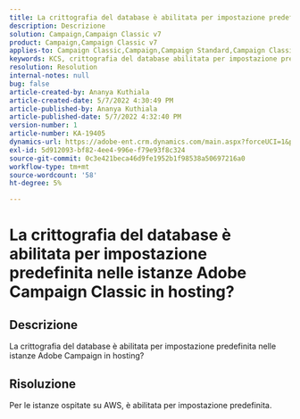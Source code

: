 ```yaml
---
title: La crittografia del database è abilitata per impostazione predefinita nelle istanze Adobe Campaign Classic in hosting?
description: Descrizione
solution: Campaign,Campaign Classic v7
product: Campaign,Campaign Classic v7
applies-to: Campaign Classic,Campaign,Campaign Standard,Campaign Classic v7
keywords: KCS, crittografia del database abilitata per impostazione predefinita su Adobe Campaign in hosting
resolution: Resolution
internal-notes: null
bug: false
article-created-by: Ananya Kuthiala
article-created-date: 5/7/2022 4:30:49 PM
article-published-by: Ananya Kuthiala
article-published-date: 5/7/2022 4:32:40 PM
version-number: 1
article-number: KA-19405
dynamics-url: https://adobe-ent.crm.dynamics.com/main.aspx?forceUCI=1&pagetype=entityrecord&etn=knowledgearticle&id=06cb3a0a-23ce-ec11-a7b5-0022480a8e40
exl-id: 5d912093-bf82-4ee4-996e-f79e93f8c324
source-git-commit: 0c3e421beca46d9fe1952b1f98538a50697216a0
workflow-type: tm+mt
source-wordcount: '58'
ht-degree: 5%

---
```


# La crittografia del database è abilitata per impostazione predefinita nelle istanze Adobe Campaign Classic in hosting?

## Descrizione

La crittografia del database è abilitata per impostazione predefinita nelle istanze Adobe Campaign in hosting?

## Risoluzione


Per le istanze ospitate su AWS, è abilitata per impostazione predefinita.
